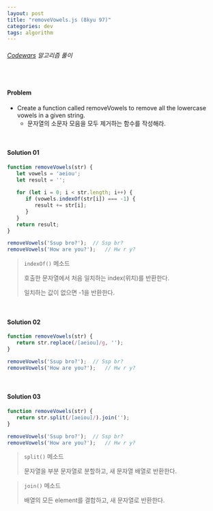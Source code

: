 ```yaml
---
layout: post
title: "removeVowels.js (8kyu 97)"
categories: dev
tags: algorithm
---
```


###### [Codewars](https://www.codewars.com) 알고리즘 풀이

<br>

#### Problem

- Create a function called removeVowels to remove all the lowercase vowels in a given string.
  - 문자열의 소문자 모음을 모두 제거하는 함수를 작성해라.

<br>

#### Solution 01

```js
function removeVowels(str) {
   let vowels = 'aeiou';
   let result = '';
   
   for (let i = 0; i < str.length; i++) {
      if (vowels.indexOf(str[i]) === -1) {
         result += str[i];
      }
   }
   return result;
}

removeVowels('Ssup bro?');	// Ssp br?
removeVowels('How are you?');	// Hw r y?
```

> `indexOf()` 메소드
>
> 호출한 문자열에서 처음 일치하는 index(위치)를 반환한다.
>
> 일치하는 값이 없으면 -1을 반환한다.

<br>

#### Solution 02

```js
function removeVowels(str) {
   return str.replace(/[aeiou]/g, '');
}

removeVowels('Ssup bro?');	// Ssp br?
removeVowels('How are you?');	// Hw r y?
```

<br>

#### Solution 03

```js
function removeVowels(str) {
   return str.split(/[aeiou]/).join('');
}

removeVowels('Ssup bro?');	// Ssp br?
removeVowels('How are you?');	// Hw r y?
```

> `split()` 메소드
>
> 문자열을 부분 문자열로 분할하고, 새 문자열 배열로 반환한다.

> `join()` 메소드
>
> 배열의 모든 element를 결합하고, 새 문자열로 반환한다.

<br>